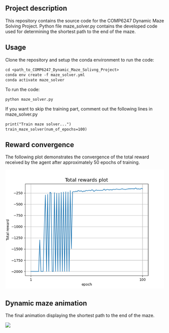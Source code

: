 ## Project description

This repository contains the source code for the COMP6247 Dynamic Maze Solving Project. Python file maze_solver.py
contains the developed code used for determining the shortest path to the end of the maze.

## Usage

Clone the repository and setup the conda environment to run the code:
```
cd <path_to_COMP6247_Dynamic_Maze_Solivng_Project>
conda env create -f maze_solver.yml
conda activate maze_solver
```

To run the code:
```
python maze_solver.py
```

If you want to skip the training part, comment out the following lines in maze_solver.py
```
print("Train maze solver...")
train_maze_solver(num_of_epochs=100)
```

## Reward convergence

The following plot demonstrates the convergence of the total reward received by the agent after approximately
50 epochs of training.

<img src="total_rewards_plot.png" width="500">

## Dynamic maze animation

The final animation displaying the shortest path to the end of the maze.

![](maze_animation.gif)
